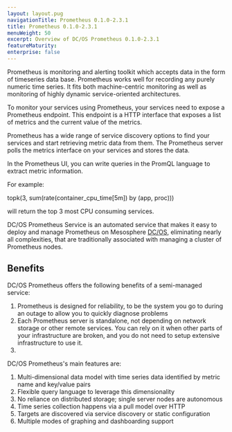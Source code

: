 ```yaml
---
layout: layout.pug
navigationTitle: Prometheus 0.1.0-2.3.1
title: Prometheus 0.1.0-2.3.1
menuWeight: 50
excerpt: Overview of DC/OS Prometheus 0.1.0-2.3.1
featureMaturity:
enterprise: false
---
```


Prometheus is monitoring and alerting toolkit which accepts data in the form of timeseries data base.
Prometheus works well for recording any purely numeric time series. It fits both machine-centric monitoring as well as monitoring of highly dynamic service-oriented architectures.

To monitor your services using Prometheus, your services need to expose a Prometheus endpoint. This endpoint is a HTTP interface that exposes a list of metrics and the current value of the metrics.

Prometheus has a wide range of service discovery options to find your services and start retrieving metric data from them. The Prometheus server polls the metrics interface on your services and stores the data.

In the Prometheus UI, you can write queries in the PromQL language to extract metric information.

For example:

topk(3, sum(rate(container_cpu_time[5m]) by (app, proc)))

will return the top 3 most CPU consuming services.

DC/OS Prometheus Service is an automated service that makes it easy to deploy and manage Prometheus on Mesosphere [DC/OS](https://mesosphere.com/product/), eliminating nearly all complexities, that are traditionally associated with managing a cluster of Prometheus nodes.

## Benefits
DC/OS Prometheus  offers the following benefits of a semi-managed service:
1. Prometheus is designed for reliability, to be the system you go to during an outage to allow you to quickly diagnose problems
2. Each Prometheus server is standalone, not depending on network storage or other remote services. You can rely on it when other parts of your infrastructure are broken, and you do not need to setup extensive infrastructure to use it.
3. 



DC/OS Prometheus's main features are:
1. Multi-dimensional data model with time series data identified by metric name and key/value pairs
2. Flexible query language to leverage this dimensionality
3. No reliance on distributed storage; single server nodes are autonomous
4. Time series collection happens via a pull model over HTTP
5. Targets are discovered via service discovery or static configuration
6. Multiple modes of graphing and dashboarding support



